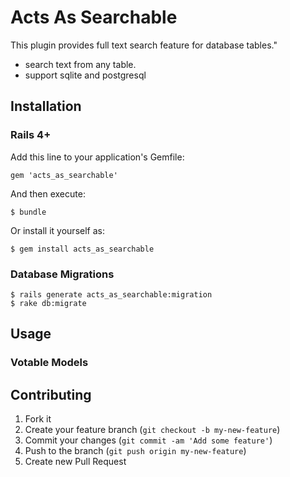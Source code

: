 # Acts As Searchable

This plugin provides full text search feature for database tables."

- search text from any table.
- support sqlite and postgresql

## Installation

### Rails 4+

Add this line to your application's Gemfile:

    gem 'acts_as_searchable'

And then execute:

    $ bundle

Or install it yourself as:

    $ gem install acts_as_searchable

### Database Migrations

    $ rails generate acts_as_searchable:migration
    $ rake db:migrate

## Usage

### Votable Models


## Contributing

1. Fork it
2. Create your feature branch (`git checkout -b my-new-feature`)
3. Commit your changes (`git commit -am 'Add some feature'`)
4. Push to the branch (`git push origin my-new-feature`)
5. Create new Pull Request
